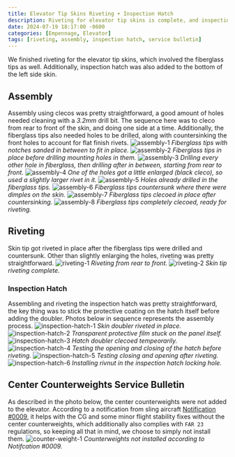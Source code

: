 ```yaml
---
title: Elevator Tip Skins Riveting + Inspection Hatch
description: Riveting for elevator tip skins is complete, and inspection hatch is also added.
date: 2024-07-19 18:17:00 -0600
categories: [Empennage, Elevator]
tags: [riveting, assembly, inspection hatch, service bulletin]
---
```


We finished riveting for the elevator tip skins, which involved the fiberglass tips as well. Additionally, inspection hatch was also added to the bottom of the left side skin.

## Assembly
Assembly using clecos was pretty straightforward, a good amount of holes needed cleaning with a *3.2mm* drill bit. The sequence here was to cleco from rear to front of the skin, and doing one side at a time. Additionally, the fiberglass tips also needed holes to be drilled, along with countersinking the front holes to account for flat finish rivets.
![assembly-1](/assets/img/posts/empennage/elevator/fiberglass-tips-1.jpg)
_Fiberglass tips with notches sanded in between to fit in place._
![assembly-2](/assets/img/posts/empennage/elevator/fiberglass-tips-2.jpg)
_Fiberglass tips in place before drilling mounting holes in them._
![assembly-3](/assets/img/posts/empennage/elevator/fiberglass-tips-3.jpg)
_Drilling every other hole in fiberglass, then drilling after in between, starting from rear to front._
![assembly-4](/assets/img/posts/empennage/elevator/fiberglass-tips-4.jpg)
_One of the holes got a little enlarged (black cleco), so used a slightly larger rivet in it._
![assembly-5](/assets/img/posts/empennage/elevator/fiberglass-tips-5.jpg)
_Holes already drilled in the fiberglass tips._
![assembly-6](/assets/img/posts/empennage/elevator/fiberglass-tips-6.jpg)
_Fiberglass tips countersunk where there were dimples on the skin._
![assembly-7](/assets/img/posts/empennage/elevator/fiberglass-tips-7.jpg)
_Fiberglass tips clecoed in place after countersinking._
![assembly-8](/assets/img/posts/empennage/elevator/fiberglass-tips-8.jpg)
_Fiberglass tips completely clecoed, ready for riveting._

## Riveting
Skin tip got riveted in place after the fiberglass tips were drilled and countersunk. Other than slightly enlarging the holes, riveting was pretty straightforward.
![riveting-1](/assets/img/posts/empennage/elevator/skin-tip-riveting-1.jpg)
_Riveting from rear to front._
![riveting-2](/assets/img/posts/empennage/elevator/skin-tip-riveting-2.jpg)
_Skin tip riveting complete._

### Inspection Hatch
Assembling and riveting the inspection hatch was pretty straightforward, the key thing was to stick the protective coating on the hatch itself before adding the doubler. Photos below in sequence represents the assembly process.
![inspection-hatch-1](/assets/img/posts/empennage/elevator/inspection-hatch-1.jpg)
_Skin doubler riveted in place._
![inspection-hatch-2](/assets/img/posts/empennage/elevator/inspection-hatch-2.jpg)
_Transparent protective film stuck on the panel itself._
![inspection-hatch-3](/assets/img/posts/empennage/elevator/inspection-hatch-3.jpg)
_Hatch doubler clecoed tempeorarily._
![inspection-hatch-4](/assets/img/posts/empennage/elevator/inspection-hatch-4.jpg)
_Testing the opening and closing of the hatch before riveting._
![inspection-hatch-5](/assets/img/posts/empennage/elevator/inspection-hatch-5.jpg)
_Testing closing and opening after riveting._
![inspection-hatch-6](/assets/img/posts/empennage/elevator/inspection-hatch-6.jpg)
_Installing rivnut in the inspection hatch locking hole._

## Center Counterweights Service Bulletin
As described in the photo below, the center counterweights were not added to the elevator. According to a notification from sling aircraft [Notification #0009](/assets/files/Notification-0009-10122021-Removal-of-Elevator-Centre-Balance-Weights.pdf), it helps with the CG and some minor flight stability fixes without the center counterweights, which additionally also complies with `FAR 23` regulations, so keeping all that in mind, we choose to simply not install them.
![counter-weight-1](/assets/img/posts/empennage/elevator/no-center-counter-weights-sb.jpg)
_Counterweights not installed according to Notifcation #0009._
